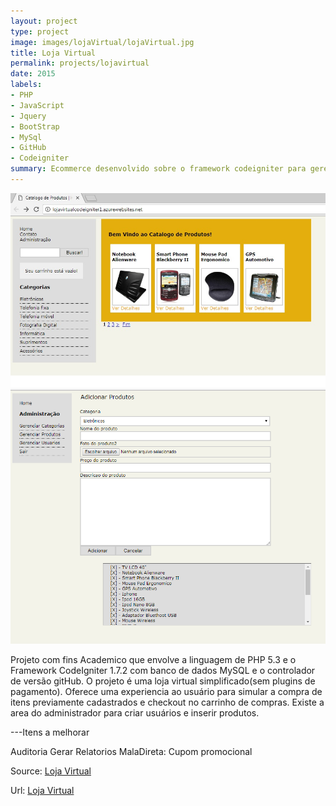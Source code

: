 ```yaml
---
layout: project
type: project
image: images/lojaVirtual/lojaVirtual.jpg
title: Loja Virtual
permalink: projects/lojavirtual
date: 2015
labels:
- PHP
- JavaScript
- Jquery
- BootStrap
- MySql
- GitHub
- Codeigniter
summary: Ecommerce desenvolvido sobre o framework codeigniter para gerenciar uma loja de produtos de informática
---
```


<div class="ui small rounded images">
	<img class="ui image" src="../images/lojaVirtual/lojaVirtual.jpg">
	<img class="ui image" src="../images/lojaVirtual/telaAdm.png">
</div>


Projeto com fins Academico que envolve a linguagem de PHP 5.3 e o Framework CodeIgniter 1.7.2 com banco de dados MySQL e o controlador de versão gitHub. O projeto é uma loja virtual simplificado(sem plugins de pagamento). Oferece uma experiencia ao usuário para simular a compra de itens previamente cadastrados e checkout no carrinho de compras.
Existe a area do administrador para criar usuários e inserir produtos.

---Itens a melhorar

Auditoria
Gerar Relatorios
MalaDireta: Cupom promocional



Source: <a href="https://github.com/alexjosesilva/LojaVirtual">
			<i class="large github icon"></i> Loja Virtual
		 </a>

Url: <a href="http://lojavirtualcodeigniter1.azurewebsites.net/">
			<i class="large fa-google-play icon"></i> Loja Virtual
	</a>
